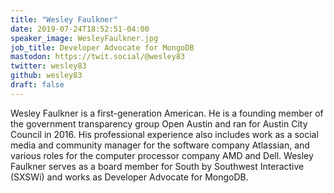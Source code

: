 ```yaml
---
title: "Wesley Faulkner"
date: 2019-07-24T18:52:51-04:00
speaker_image: WesleyFaulkner.jpg
job_title: Developer Advocate for MongoDB
mastodon: https://twit.social/@wesley83
twitter: wesley83
github: wesley83
draft: false
---
```


Wesley Faulkner is a first-generation American. He is a founding member of the government transparency group Open Austin and ran for Austin City Council in 2016. His professional experience also includes work as a social media and community manager for the software company Atlassian, and various roles for the computer processor company AMD and Dell. Wesley Faulkner serves as a board member for South by Southwest Interactive (SXSWi) and works as Developer Advocate for MongoDB.
